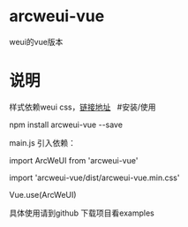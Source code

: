 # arcweui-vue
weui的vue版本
# 说明
样式依赖weui css，[链接地址](https://github.com/Tencent/weui/wiki/getting-started)   
#安装/使用
  
   npm install arcweui-vue --save
   
   main.js 引入依赖：
   
   import ArcWeUI from 'arcweui-vue'
   
   import 'arcweui-vue/dist/arcweui-vue.min.css'
   
   Vue.use(ArcWeUI)
   
   具体使用请到github 下载项目看examples

